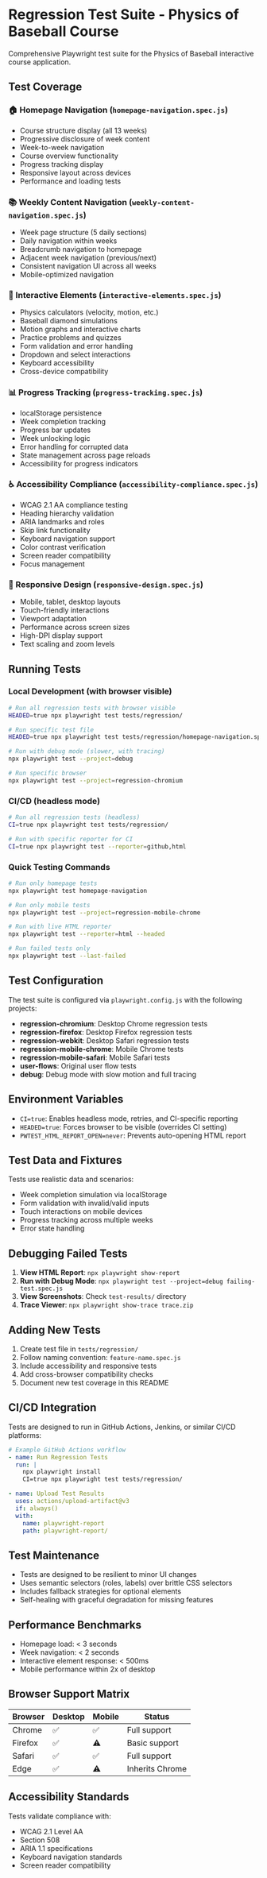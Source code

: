 # Regression Test Suite - Physics of Baseball Course

Comprehensive Playwright test suite for the Physics of Baseball interactive course application.

## Test Coverage

### 🏠 Homepage Navigation (`homepage-navigation.spec.js`)
- Course structure display (all 13 weeks)
- Progressive disclosure of week content
- Week-to-week navigation
- Course overview functionality
- Progress tracking display
- Responsive layout across devices
- Performance and loading tests

### 📚 Weekly Content Navigation (`weekly-content-navigation.spec.js`)
- Week page structure (5 daily sections)
- Daily navigation within weeks
- Breadcrumb navigation to homepage
- Adjacent week navigation (previous/next)
- Consistent navigation UI across all weeks
- Mobile-optimized navigation

### 🧮 Interactive Elements (`interactive-elements.spec.js`)
- Physics calculators (velocity, motion, etc.)
- Baseball diamond simulations
- Motion graphs and interactive charts
- Practice problems and quizzes
- Form validation and error handling
- Dropdown and select interactions
- Keyboard accessibility
- Cross-device compatibility

### 📊 Progress Tracking (`progress-tracking.spec.js`)
- localStorage persistence
- Week completion tracking
- Progress bar updates
- Week unlocking logic
- Error handling for corrupted data
- State management across page reloads
- Accessibility for progress indicators

### ♿ Accessibility Compliance (`accessibility-compliance.spec.js`)
- WCAG 2.1 AA compliance testing
- Heading hierarchy validation
- ARIA landmarks and roles
- Skip link functionality
- Keyboard navigation support
- Color contrast verification
- Screen reader compatibility
- Focus management

### 📱 Responsive Design (`responsive-design.spec.js`)
- Mobile, tablet, desktop layouts
- Touch-friendly interactions
- Viewport adaptation
- Performance across screen sizes
- High-DPI display support
- Text scaling and zoom levels

## Running Tests

### Local Development (with browser visible)
```bash
# Run all regression tests with browser visible
HEADED=true npx playwright test tests/regression/

# Run specific test file
HEADED=true npx playwright test tests/regression/homepage-navigation.spec.js

# Run with debug mode (slower, with tracing)
npx playwright test --project=debug

# Run specific browser
npx playwright test --project=regression-chromium
```

### CI/CD (headless mode)
```bash
# Run all regression tests (headless)
CI=true npx playwright test tests/regression/

# Run with specific reporter for CI
CI=true npx playwright test --reporter=github,html
```

### Quick Testing Commands
```bash
# Run only homepage tests
npx playwright test homepage-navigation

# Run only mobile tests
npx playwright test --project=regression-mobile-chrome

# Run with live HTML reporter
npx playwright test --reporter=html --headed

# Run failed tests only
npx playwright test --last-failed
```

## Test Configuration

The test suite is configured via `playwright.config.js` with the following projects:

- **regression-chromium**: Desktop Chrome regression tests
- **regression-firefox**: Desktop Firefox regression tests
- **regression-webkit**: Desktop Safari regression tests
- **regression-mobile-chrome**: Mobile Chrome tests
- **regression-mobile-safari**: Mobile Safari tests
- **user-flows**: Original user flow tests
- **debug**: Debug mode with slow motion and full tracing

## Environment Variables

- `CI=true`: Enables headless mode, retries, and CI-specific reporting
- `HEADED=true`: Forces browser to be visible (overrides CI setting)
- `PWTEST_HTML_REPORT_OPEN=never`: Prevents auto-opening HTML report

## Test Data and Fixtures

Tests use realistic data and scenarios:
- Week completion simulation via localStorage
- Form validation with invalid/valid inputs
- Touch interactions on mobile devices
- Progress tracking across multiple weeks
- Error state handling

## Debugging Failed Tests

1. **View HTML Report**: `npx playwright show-report`
2. **Run with Debug Mode**: `npx playwright test --project=debug failing-test.spec.js`
3. **View Screenshots**: Check `test-results/` directory
4. **Trace Viewer**: `npx playwright show-trace trace.zip`

## Adding New Tests

1. Create test file in `tests/regression/`
2. Follow naming convention: `feature-name.spec.js`
3. Include accessibility and responsive tests
4. Add cross-browser compatibility checks
5. Document new test coverage in this README

## CI/CD Integration

Tests are designed to run in GitHub Actions, Jenkins, or similar CI/CD platforms:

```yaml
# Example GitHub Actions workflow
- name: Run Regression Tests
  run: |
    npx playwright install
    CI=true npx playwright test tests/regression/

- name: Upload Test Results
  uses: actions/upload-artifact@v3
  if: always()
  with:
    name: playwright-report
    path: playwright-report/
```

## Test Maintenance

- Tests are designed to be resilient to minor UI changes
- Uses semantic selectors (roles, labels) over brittle CSS selectors
- Includes fallback strategies for optional elements
- Self-healing with graceful degradation for missing features

## Performance Benchmarks

- Homepage load: < 3 seconds
- Week navigation: < 2 seconds
- Interactive element response: < 500ms
- Mobile performance within 2x of desktop

## Browser Support Matrix

| Browser | Desktop | Mobile | Status |
|---------|---------|---------|---------|
| Chrome | ✅ | ✅ | Full support |
| Firefox | ✅ | ⚠️ | Basic support |
| Safari | ✅ | ✅ | Full support |
| Edge | ✅ | ⚠️ | Inherits Chrome |

## Accessibility Standards

Tests validate compliance with:
- WCAG 2.1 Level AA
- Section 508
- ARIA 1.1 specifications
- Keyboard navigation standards
- Screen reader compatibility